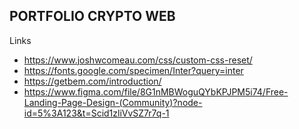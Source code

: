 ## PORTFOLIO CRYPTO WEB

Links
   - https://www.joshwcomeau.com/css/custom-css-reset/
   - https://fonts.google.com/specimen/Inter?query=inter
   - https://getbem.com/introduction/
   - https://www.figma.com/file/8G1nMBWoguQYbKPJPM5i74/Free-Landing-Page-Design-(Community)?node-id=5%3A123&t=Scid1zliVvSZ7r7q-1